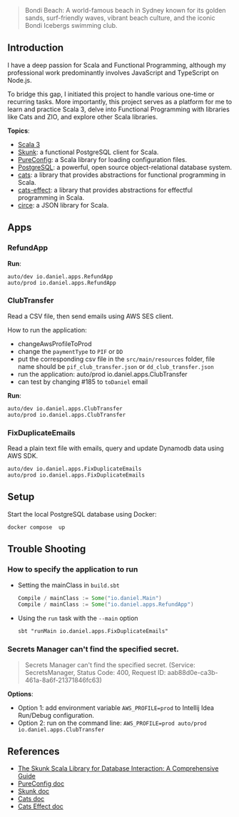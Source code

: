 > Bondi Beach: A world-famous beach in Sydney known for its golden sands, surf-friendly waves, vibrant beach culture,
> and the iconic Bondi Icebergs swimming club.

## Introduction

I have a deep passion for Scala and Functional Programming, although my professional work predominantly involves
JavaScript and TypeScript on Node.js.

To bridge this gap, I initiated this project to handle various one-time or recurring tasks. More importantly,
this project serves as a platform for me to learn and practice Scala 3, delve into Functional Programming with libraries
like Cats and ZIO, and explore other Scala libraries.

**Topics**:

- [Scala 3](https://scala-lang.org/)
- [Skunk](https://github.com/typelevel/skunk): a functional PostgreSQL client for Scala.
- [PureConfig](https://github.com/pureconfig/pureconfig): a Scala library for loading configuration files.
- [PostgreSQL](https://www.postgresql.org/): a powerful, open source object-relational database system.
- [cats](https://typelevel.org/cats/): a library that provides abstractions for functional programming in Scala.
- [cats-effect](https://typelevel.org/cats-effect/): a library that provides abstractions for effectful programming in
  Scala.
- [circe](https://circe.github.io/circe/): a JSON library for Scala.

## Apps

### RefundApp

**Run**:

```shell
auto/dev io.daniel.apps.RefundApp
auto/prod io.daniel.apps.RefundApp
```

### ClubTransfer

Read a CSV file, then send emails using AWS SES client.

How to run the application:

- changeAwsProfileToProd
- change the `paymentType` to `PIF` or `DD`
- put the corresponding csv file in the `src/main/resources` folder, file name should be `pif_club_transfer.json` or
  `dd_club_transfer.json`
- run the application: auto/prod io.daniel.apps.ClubTransfer
- can test by changing #185 to `toDaniel` email

**Run**:

```shell
auto/dev io.daniel.apps.ClubTransfer
auto/prod io.daniel.apps.ClubTransfer
```

### FixDuplicateEmails

Read a plain text file with emails, query and update Dynamodb data using AWS SDK.

```shell
auto/dev io.daniel.apps.FixDuplicateEmails
auto/prod io.daniel.apps.FixDuplicateEmails
```

## Setup

Start the local PostgreSQL database using Docker:

```shell
docker compose  up
```

## Trouble Shooting

### How to specify the application to run

- Setting the mainClass in `build.sbt`
    ```sbt
    Compile / mainClass := Some("io.daniel.Main")
    Compile / mainClass := Some("io.daniel.apps.RefundApp")
    ```
- Using the `run` task with the `--main` option
    ```shell
    sbt "runMain io.daniel.apps.FixDuplicateEmails"
    ```

### Secrets Manager can't find the specified secret.

> Secrets Manager can't find the specified secret. (Service: SecretsManager, Status Code: 400, Request ID:
> aab88d0e-ca3b-461a-8a6f-21371846fc63)

**Options**:

- Option 1: add environment variable `AWS_PROFILE=prod` to Intellij Idea Run/Debug configuration.
- Option 2: run on the command line: `AWS_PROFILE=prod auto/prod io.daniel.apps.ClubTransfer`

## References

- [The Skunk Scala Library for Database Interaction: A Comprehensive Guide](https://blog.rockthejvm.com/skunk-complete-guide/#8-sql-interpolation-query-and-command)
- [PureConfig doc](https://pureconfig.github.io/docs/)
- [Skunk doc](https://typelevel.org/skunk/)
- [Cats doc](https://typelevel.org/cats/)
- [Cats Effect doc](https://typelevel.org/cats-effect/)